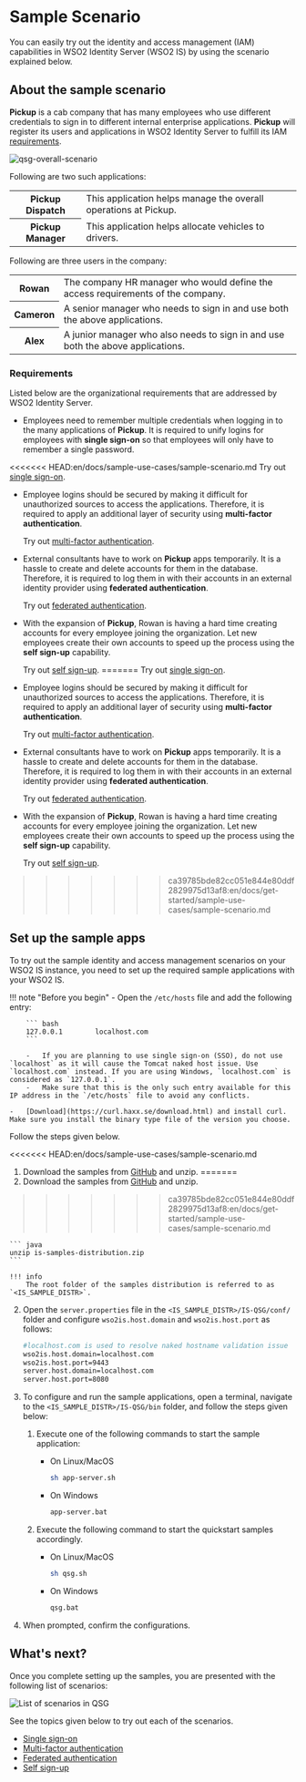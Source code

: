 # Sample Scenario

You can easily try out the identity and access management (IAM) capabilities in WSO2 Identity Server (WSO2 IS) by using the scenario explained below.

## About the sample scenario

**Pickup** is a cab company that has many employees who use different
credentials to sign in to different internal enterprise applications. **Pickup** will register its users and applications in WSO2 Identity Server to fulfill its IAM [requirements](#requirements).

![qsg-overall-scenario]({{base_path}}/assets/img/get-started/qsg-overall-scenario.png)

Following are two such applications:

<table>
    <tr>
        <th>Pickup Dispatch</th>
        <td>This application helps manage the overall operations at Pickup.</td>
    </tr>
    <tr>
        <th>Pickup Manager</th>
        <td>This application helps allocate vehicles to drivers.</td>
    </tr>
</table>

Following are three users in the company:

<table>
    <tr>
        <th>Rowan</th>
        <td>The company HR manager who would define the access requirements of the company.</td>
    </tr>
    <tr>
        <th>Cameron</th>
        <td>A senior manager who needs to sign in and use both the above applications.</td>
    </tr>
    <tr>
        <th>Alex</th>
        <td>A junior manager who also needs to sign in and use both the above applications.</td>
    </tr>
</table>

### Requirements

Listed below are the organizational requirements that are addressed by WSO2 Identity Server.

- Employees need to remember multiple credentials when logging in to the many applications of **Pickup**. It is required to unify logins for employees with **single sign-on** so that employees will only have to remember a single password.

<<<<<<< HEAD:en/docs/sample-use-cases/sample-scenario.md
    Try out [single sign-on]({{base_path}}/sample-use-cases/single-sign-on/).

- Employee logins should be secured by making it difficult for unauthorized sources to access the applications. Therefore, it is required to apply an additional layer of security using **multi-factor authentication**.

    Try out [multi-factor authentication]({{base_path}}/sample-use-cases/multi-factor-authentication/).

- External consultants have to work on **Pickup** apps temporarily. It is a hassle to create and delete accounts for them in the database. Therefore, it is required to log them in with their accounts in an external identity provider using **federated authentication**.

    Try out [federated authentication]({{base_path}}/sample-use-cases/federated-authentication/).

- With the expansion of **Pickup**, Rowan is having a hard time creating accounts for every employee joining the organization. Let new employees create their own accounts to speed up the process using the **self sign-up** capability.

    Try out [self sign-up]({{base_path}}/sample-use-cases/self-sign-up/).
=======
    Try out [single sign-on]({{base_path}}/get-started/sample-use-cases/single-sign-on/).

- Employee logins should be secured by making it difficult for unauthorized sources to access the applications. Therefore, it is required to apply an additional layer of security using **multi-factor authentication**.

    Try out [multi-factor authentication]({{base_path}}/get-started/sample-use-cases/multi-factor-authentication/).

- External consultants have to work on **Pickup** apps temporarily. It is a hassle to create and delete accounts for them in the database. Therefore, it is required to log them in with their accounts in an external identity provider using **federated authentication**.

    Try out [federated authentication]({{base_path}}/get-started/sample-use-cases/federated-authentication/).

- With the expansion of **Pickup**, Rowan is having a hard time creating accounts for every employee joining the organization. Let new employees create their own accounts to speed up the process using the **self sign-up** capability.

    Try out [self sign-up]({{base_path}}/get-started/sample-use-cases/self-sign-up/).
>>>>>>> ca39785bde82cc051e844e80ddf2829975d13af8:en/docs/get-started/sample-use-cases/sample-scenario.md

## Set up the sample apps

To try out the sample identity and access management scenarios on your WSO2 IS instance, you need to set up the required sample applications with your WSO2 IS.

!!! note "Before you begin"
    -   Open the `/etc/hosts` file and add the following entry:
    
        ``` bash
        127.0.0.1        localhost.com
        ```

        -   If you are planning to use single sign-on (SSO), do not use `localhost` as it will cause the Tomcat naked host issue. Use `localhost.com` instead. If you are using Windows, `localhost.com` is considered as `127.0.0.1`.
        -   Make sure that this is the only such entry available for this IP address in the `/etc/hosts` file to avoid any conflicts.
        
    -   [Download](https://curl.haxx.se/download.html) and install curl. Make sure you install the binary type file of the version you choose.

Follow the steps given below.

<<<<<<< HEAD:en/docs/sample-use-cases/sample-scenario.md
1.  Download the samples from [GitHub](https://github.com/wso2/samples-is/releases/download/v4.5.0/is-samples-distribution.zip) and unzip.
=======
1.  Download the samples from [GitHub](https://github.com/wso2/samples-is/releases/download/v4.5.2/is-samples-distribution.zip) and unzip.
>>>>>>> ca39785bde82cc051e844e80ddf2829975d13af8:en/docs/get-started/sample-use-cases/sample-scenario.md

    ``` java
    unzip is-samples-distribution.zip
    ```

    !!! info
        The root folder of the samples distribution is referred to as `<IS_SAMPLE_DISTR>`.

2.  Open the `server.properties` file in the `<IS_SAMPLE_DISTR>/IS-QSG/conf/` folder and configure `wso2is.host.domain` and `wso2is.host.port` as follows:

    ``` bash
    #localhost.com is used to resolve naked hostname validation issue
    wso2is.host.domain=localhost.com
    wso2is.host.port=9443
    server.host.domain=localhost.com
    server.host.port=8080
    ```

3.  To configure and run the sample applications, open a terminal, navigate to the `<IS_SAMPLE_DISTR>/IS-QSG/bin` folder, and follow the steps given below: 

    1.  Execute one of the following commands to start the sample application:

        -   On Linux/MacOS

            ``` bash
            sh app-server.sh
            ```

        -   On Windows
        
            ``` bash
            app-server.bat
            ```

    2.  Execute the following command to start the quickstart samples accordingly.

        -   On Linux/MacOS

            ``` bash
            sh qsg.sh
            ```

        -   On Windows
        
            ``` bash
            qsg.bat
            ```

4.  When prompted, confirm the configurations.

## What's next?

Once you complete setting up the samples, you are presented with the following list of scenarios:

![List of scenarios in QSG]({{base_path}}/assets/img/get-started/qsg-configure-sso.png)

See the topics given below to try out each of the scenarios.

- [Single sign-on]({{base_path}}/get-started/sample-use-cases/single-sign-on/)
- [Multi-factor authentication]({{base_path}}/get-started/sample-use-cases/multi-factor-authentication/)
- [Federated authentication]({{base_path}}/get-started/sample-use-cases/federated-authentication/)
- [Self sign-up]({{base_path}}/get-started/sample-use-cases/self-sign-up/)
